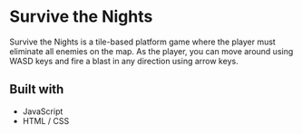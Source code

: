 # Survive the Nights 
Survive the Nights is a tile-based platform game where the player must eliminate all enemies on the map. As the player, you can move around using WASD keys and fire a blast in any direction using arrow keys. 
## Built with 
* JavaScript
* HTML / CSS 